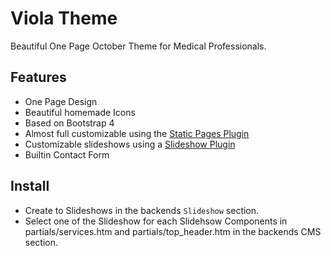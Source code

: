 # Viola Theme
Beautiful One Page October Theme for Medical Professionals.

## Features

* One Page Design
* Beautiful homemade Icons
* Based on Bootstrap 4
* Almost full customizable using the [Static Pages Plugin](https://octobercms.com/plugin/rainlab-pages)
* Customizable slideshows using a [Slideshow Plugin](https://octobercms.com/plugin/flosch-slideshow)
* Builtin Contact Form

## Install

* Create to Slideshows in the backends `Slideshow` section.
* Select one of the Slideshow for each Slidehsow Components in partials/services.htm and partials/top_header.htm in the backends CMS section.
